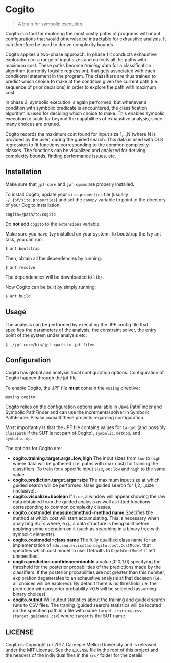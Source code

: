 # Cogito
> A brain for symbolic execution.

Cogito is a tool for exploring the most costly paths of programs with input configurations that would otherwise be intractable for exhaustive analysis. It can therefore be used to derive complexity bounds.

Cogito applies a two-phase approach. In phase 1 it conducts exhaustive exploration for a range of input sizes and collects all the paths with maximum cost. These paths become *training data* for a classification algorithm (currently logistic regression), that gets associated with each conditional statement in the program. The classifiers are thus trained to predict which choice to make at the condition given the current path (i.e. sequence of prior decisions) in order to explore the path with maximum cost. 

In phase 2, symbolic execution is again performed, but whenever a condition with symbolic predicate is encountered, the classification algorithm is used for deciding which choice to make. This enables symbolic execution to scale far beyond the capabilities of exhaustive analysis, since many choices are pruned. 

Cogito records the maximum cost found for input size 1,..,N (where N is provided by the user) during the guided search. This data is used with OLS regression to fit functions corresponding to the common complexity classes. The functions can be visualized and analyzed for deriving complexity bounds, finding performance issues, etc.

## Installation
Make sure that `jpf-core` and `jpf-symbc` are properly installed.

To install Cogito, update your `site.properties` file (usually `~/.jpf/site.properties`) and set the `canopy` variable to point to the directory of your Cogito installation. 
```
cogito=/path/to/cogito
```

Do **not** add `cogito` to the `extensions` variable.

Make sure you have `Ivy` installed on your system. To bootstrap the Ivy ant task, you can run:
```
$ ant bootstrap
```

Then, obtain all the dependencies by running:
```
$ ant resolve
```
The dependencies will be downloaded to `lib/`.

Now Cogito can be built by simply running:
```
$ ant build
```

## Usage

The analysis can be performed by executing the JPF config file that specifies the parameters of the analysis, the constraint solver, the entry point of the system under analysis etc:

```
$ ./jpf-core/bin/jpf <path-to-jpf-file>
```

## Configuration
Cogito has global and analysis local configuration options. Configuration of Cogito happen through the jpf file.

To enable Cogito, the JPF file **must** contain the `@using` directive:
```
@using cogito
```

Cogito relies on the configuration options available in Java PathFinder and Symbolic PathFinder and can use the incremental solver in Symbolic PathFinder. Please consult these projects regarding configuration.

Most importantly is that the JPF file contains values for `target` (and possibly `classpath` if the SUT is not part of Cogito), `symbolic.method`, and `symbolic.dp`.


The options for Cogito are:

* **cogito.training.target.args=low,high** The input sizes from `low` to `high` where data will be gathered (i.e. paths with max cost) for training the classifiers. To train for a specific input size, set `low` and `high` to the same value.
* **cogito.prediction.target.args=size** The maximum input size at which guided search will be performed. Uses guided search for 1,2,..,size (inclusive).
* **cogito.visualize=boolean** If `true`, a window will appear showing the raw data obtained from the guided analysis as well as fitted functions corresponding to common complexity classes.
* **cogito.costmodel.measuredmethod=method name** Specifies the method at which cost will start accumulating. This is necessary when analyzing SUTs where, e.g., a data structure is being built before applying some operation on it (such as searching in a binary tree with symbolic elements).
* **cogito.costmodel=class name** The fully qualified class name for an implementation of `edu.cmu.sv.isstac.cogito.cost.CostModel` that specifies which cost model to use. Defaults to `DepthCostModel` if left unspecified.
* **cogito.prediction.confidence=double** a value ]0.0;1.0] specifying the threshold for the posterior probabilities of the predictions made by the classifiers. If the posterior probabilities are not greater than this number, exploration degenerates to an exhaustive analysis at that decision (i.e. all choices will be explored). By default there is no threshold, i.e. the prediction with posterior probability >0.5 will be selected (assuming binary choices).
* **cogito.output** Will output statistics about the training and guided search runs to CSV files. The traning (guided search) statistics will be located on the specified path in a file with name `target_training.csv` (`target_guidance.csv`) where `target` is the SUT name. 


## LICENSE

Cogito is Copyright (c) 2017, Carnegie Mellon University and is released under the MIT License. See the `LICENSE` file in the root of this project and the headers of the individual files in the `src/` folder for the details.


